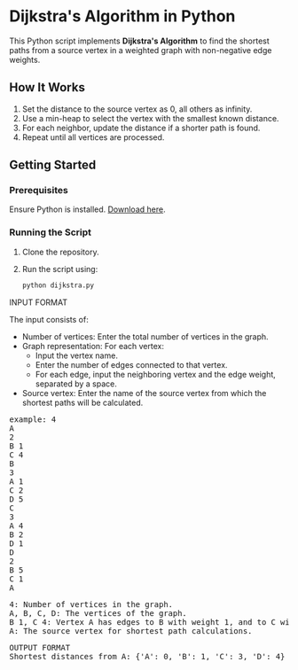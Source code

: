 # Dijkstra's Algorithm in Python

This Python script implements **Dijkstra's Algorithm** to find the shortest paths from a source vertex in a weighted graph with non-negative edge weights.

## How It Works

1. Set the distance to the source vertex as 0, all others as infinity.
2. Use a min-heap to select the vertex with the smallest known distance.
3. For each neighbor, update the distance if a shorter path is found.
4. Repeat until all vertices are processed.

## Getting Started

### Prerequisites

Ensure Python is installed. [Download here](https://www.python.org/downloads/).

### Running the Script

1. Clone the repository.
2. Run the script using:

   ```bash
   python dijkstra.py

INPUT FORMAT

The input consists of:

* Number of vertices: Enter the total number of vertices in the graph.
* Graph representation:
      For each vertex:
    * Input the vertex name.
    * Enter the number of edges connected to that vertex.
    * For each edge, input the neighboring vertex and the edge weight, separated by a space.
* Source vertex: Enter the name of the source vertex from which the shortest paths will be calculated.
<pre>
example: 4
A                              
2
B 1
C 4
B
3
A 1
C 2
D 5
C
3
A 4
B 2
D 1
D
2
B 5
C 1
A
</pre>
<pre>
4: Number of vertices in the graph.
A, B, C, D: The vertices of the graph.
B 1, C 4: Vertex A has edges to B with weight 1, and to C with weight 4.
A: The source vertex for shortest path calculations.
</pre>
<pre>
OUTPUT FORMAT
Shortest distances from A: {'A': 0, 'B': 1, 'C': 3, 'D': 4}
</pre>
